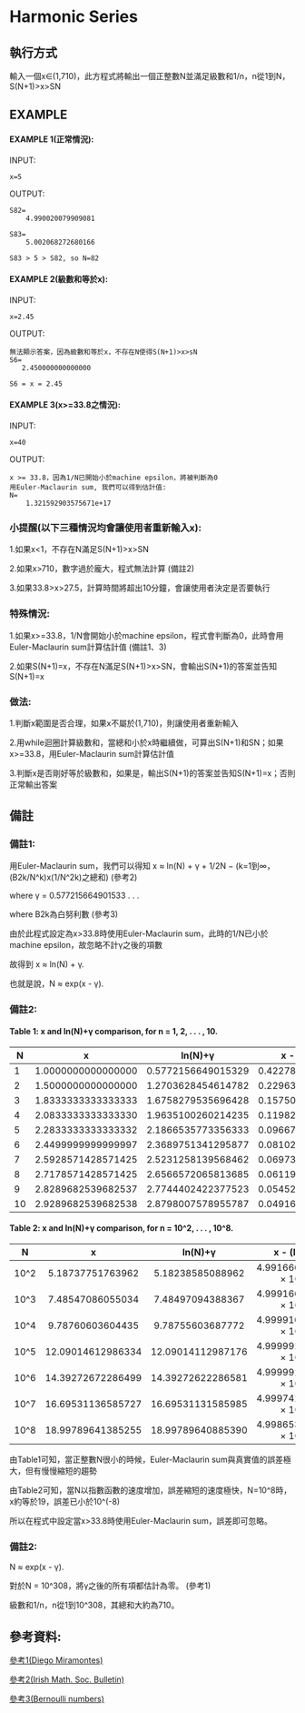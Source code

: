 # Harmonic Series

## 執行方式

輸入一個x∈(1,710)，此方程式將輸出一個正整數N並滿足級數和1/n，n從1到N，S(N+1)>x>SN

## EXAMPLE

#### EXAMPLE 1(正常情況):

INPUT:

    x=5
   
OUTPUT:

    S82=
        4.990020079909081

    S83=
        5.002068272680166

    S83 > 5 > S82, so N=82

#### EXAMPLE 2(級數和等於x):

INPUT:

    x=2.45

OUTPUT:

    無法顯示答案，因為級數和等於x，不存在N使得S(N+1)>x>sN
    S6= 
       2.450000000000000

    S6 = x = 2.45
    
#### EXAMPLE 3(x>=33.8之情況):

INPUT:

    x=40
    
OUTPUT:

    x >= 33.8，因為1/N已開始小於machine epsilon，將被判斷為0
    用Euler-Maclaurin sum, 我們可以得到估計值:
    N=
        1.321592903575671e+17

### 小提醒(以下三種情況均會讓使用者重新輸入x):

1.如果x<1，不存在N滿足S(N+1)>x>SN

2.如果x>710，數字過於龐大，程式無法計算 (備註2)

3.如果33.8>x>27.5，計算時間將超出10分鐘，會讓使用者決定是否要執行

### 特殊情況:

1.如果x>=33.8，1/N會開始小於machine epsilon，程式會判斷為0，此時會用Euler-Maclaurin sum計算估計值 (備註1、3)

2.如果S(N+1)=x，不存在N滿足S(N+1)>x>SN，會輸出S(N+1)的答案並告知S(N+1)=x

### 做法:

1.判斷x範圍是否合理，如果x不屬於(1,710)，則讓使用者重新輸入

2.用while迴圈計算級數和，當總和小於x時繼續做，可算出S(N+1)和SN；如果x>=33.8，用Euler-Maclaurin sum計算估計值

3.判斷x是否剛好等於級數和，如果是，輸出S(N+1)的答案並告知S(N+1)=x；否則正常輸出答案

## 備註

### 備註1:

用Euler-Maclaurin sum，我們可以得知 x ≈ ln(N) + γ + 1/2N − (k=1到∞，(B2k/N^k)x(1/N^2k)之總和) (參考2)

where γ = 0.577215664901533 . . . 

where B2k為白努利數 (參考3)

由於此程式設定為x>33.8時使用Euler-Maclaurin sum，此時的1/N已小於machine epsilon，故忽略不計γ之後的項數

故得到 x ≈ ln(N) + γ.

也就是說，N ≈ exp(x - γ).

### 備註2:

#### Table 1: x and ln(N)+γ comparison, for n = 1, 2, . . . , 10.

| N        | x                  | ln(N)+γ            | x - (ln(N)+γ)      |
| -------- |:------------------:|:------------------:|:------------------:|
| 1       | 1.0000000000000000 | 0.5772156649015329 | 0.4227843350984671 |
| 2       | 1.5000000000000000 | 1.2703628454614782 | 0.2296371545385218 |
| 3       | 1.8333333333333333 | 1.6758279535696428 | 0.1575053797636905 |
| 4       | 2.0833333333333330 | 1.9635100260214235 | 0.1198233073119095 |
| 5       | 2.2833333333333332 | 2.1866535773356333 | 0.0966797559977000 |
| 6       | 2.4499999999999997 | 2.3689751341295877 | 0.0810248658704120 |
| 7       | 2.5928571428571425 | 2.5231258139568462 | 0.0697313289002963 |
| 8       | 2.7178571428571425 | 2.6566572065813685 | 0.0611999362757740 |
| 9       | 2.8289682539682537 | 2.7744402422377523 | 0.0545280117305014 |
| 10      | 2.9289682539682538 | 2.8798007578955787 | 0.0491674960726751 |

#### Table 2: x and ln(N)+γ comparison, for n = 10^2, . . . , 10^8.

| N        | x                  | ln(N)+γ            | x - (ln(N)+γ)      |
| -------- |:------------------:|:------------------:|:------------------:|
| 10^2    | 5.18737751763962 | 5.18238585088962 | 4.99166674999607 × 10^(−3) |
| 10^3    | 7.48547086055034 | 7.48497094388367 | 4.99916666673705 × 10^(−4) |
| 10^4    | 9.78760603604435 | 9.78755603687772 | 4.99991666309541 × 10^(−5) |
| 10^5    | 12.09014612986334 | 12.09014112987176 | 4.99999157277387 × 10^(−6) |
| 10^6    | 14.39272672286499 | 14.39272622286581 | 4.99999181613475 × 10^(−7) |
| 10^7    | 16.69531136585727 | 16.69531131585985 | 4.99974177614604 × 10^(−8) |
| 10^8    | 18.99789641385255 | 18.99789640885390 | 4.99865393521759 × 10^(−9) |

由Table1可知，當正整數N很小的時候，Euler-Maclaurin sum與真實值的誤差極大，但有慢慢縮短的趨勢

由Table2可知，當N以指數函數的速度增加，誤差縮短的速度極快，N=10^8時，x約等於19，誤差已小於10^(-8)

所以在程式中設定當x>33.8時使用Euler-Maclaurin sum，誤差即可忽略。

### 備註2:

N ≈ exp(x - γ).

對於N = 10^308，將γ之後的所有項都估計為零。 (參考1)

級數和1/n，n從1到10^308，其總和大約為710。

## 參考資料:

[參考1(Diego Miramontes)](https://www.researchgate.net/publication/344293598_An_alternative_strategy_for_harmonic_numbers_calculation_and_a_numerical_growth_rate)

[參考2(Irish Math. Soc. Bulletin)](https://core.ac.uk/download/pdf/297018835.pdf)

[參考3(Bernoulli numbers)](https://zh.wikipedia.org/wiki/%E4%BC%AF%E5%8A%AA%E5%88%A9%E6%95%B0)
